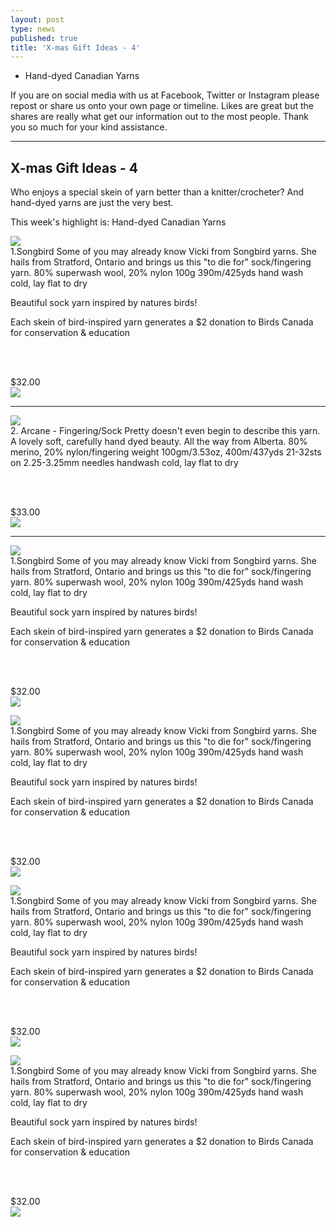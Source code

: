 ```yaml
---
layout: post
type: news
published: true
title: 'X-mas Gift Ideas - 4'
---
```


- Hand-dyed Canadian Yarns

If you are on social media with us at Facebook, Twitter or Instagram please repost or share us onto your own page or timeline. Likes are great but the shares are really what get our information out to the most people. Thank you so much for your kind assistance.
<hr />

<h2>X-mas Gift Ideas - 4</h2>

Who enjoys a special skein of yarn better than a knitter/crocheter? And hand-dyed yarns are just the very best.

This week's highlight is: Hand-dyed Canadian Yarns

<a href="https://www.woolandsilkcoshop.com/products/songbird"><img src="/img/songbird.jpg"></a><br />
1.Songbird Some of you may already know Vicki from Songbird yarns. She hails from Stratford, Ontario and brings us this "to die for" sock/fingering yarn. 80% superwash wool, 20% nylon 100g 390m/425yds hand wash cold, lay flat to dry

Beautiful sock yarn inspired by natures birds!

Each skein of bird-inspired yarn generates a $2 donation to Birds Canada for conservation & education

<br /><br />

$32.00<br />
<a href="https://www.woolandsilkcoshop.com/products/songbird"><img src="/img/songbird_btn.png"></a><br />
<hr />

<a href="https://www.woolandsilkcoshop.com/products/80-20-merino-nylon-fingering"><img src="/img/arcane.jpg"></a><br />
2. Arcane - Fingering/Sock Pretty doesn't even begin to describe this yarn. A lovely soft, carefully hand dyed beauty. All the way from Alberta. 80% merino, 20% nylon/fingering weight 100gm/3.53oz, 400m/437yds 21-32sts on 2.25-3.25mm needles handwash cold, lay flat to dry

<br /><br />

$33.00<br />
<a href="https://www.woolandsilkcoshop.com/products/80-20-merino-nylon-fingering"><img src="/img/arcane_btn.png"></a><br />

<hr>

<a href="https://www.woolandsilkcoshop.com/products/songbird"><img src="/img/songbird.jpg"></a><br />
1.Songbird Some of you may already know Vicki from Songbird yarns. She hails from Stratford, Ontario and brings us this "to die for" sock/fingering yarn. 80% superwash wool, 20% nylon 100g 390m/425yds hand wash cold, lay flat to dry

Beautiful sock yarn inspired by natures birds!

Each skein of bird-inspired yarn generates a $2 donation to Birds Canada for conservation & education

<br /><br />

$32.00<br />
<a href="https://www.woolandsilkcoshop.com/products/songbird"><img src="/img/songbird_btn.png"></a><br />

<a href="https://www.woolandsilkcoshop.com/products/songbird"><img src="/img/songbird.jpg"></a><br />
1.Songbird Some of you may already know Vicki from Songbird yarns. She hails from Stratford, Ontario and brings us this "to die for" sock/fingering yarn. 80% superwash wool, 20% nylon 100g 390m/425yds hand wash cold, lay flat to dry

Beautiful sock yarn inspired by natures birds!

Each skein of bird-inspired yarn generates a $2 donation to Birds Canada for conservation & education

<br /><br />

$32.00<br />
<a href="https://www.woolandsilkcoshop.com/products/songbird"><img src="/img/songbird_btn.png"></a><br />

<a href="https://www.woolandsilkcoshop.com/products/songbird"><img src="/img/songbird.jpg"></a><br />
1.Songbird Some of you may already know Vicki from Songbird yarns. She hails from Stratford, Ontario and brings us this "to die for" sock/fingering yarn. 80% superwash wool, 20% nylon 100g 390m/425yds hand wash cold, lay flat to dry

Beautiful sock yarn inspired by natures birds!

Each skein of bird-inspired yarn generates a $2 donation to Birds Canada for conservation & education

<br /><br />

$32.00<br />
<a href="https://www.woolandsilkcoshop.com/products/songbird"><img src="/img/songbird_btn.png"></a><br />

<a href="https://www.woolandsilkcoshop.com/products/songbird"><img src="/img/songbird.jpg"></a><br />
1.Songbird Some of you may already know Vicki from Songbird yarns. She hails from Stratford, Ontario and brings us this "to die for" sock/fingering yarn. 80% superwash wool, 20% nylon 100g 390m/425yds hand wash cold, lay flat to dry

Beautiful sock yarn inspired by natures birds!

Each skein of bird-inspired yarn generates a $2 donation to Birds Canada for conservation & education

<br /><br />

$32.00<br />
<a href="https://www.woolandsilkcoshop.com/products/songbird"><img src="/img/songbird_btn.png"></a><br />
